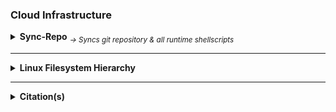 <!--  [View this file Online]  https://github.com/mcavallo-git/cloud-infrastructure/blob/master/README.md  -->

<h3>Cloud Infrastructure</h3>

<!-- ------------------------------------------------------------ -->

<details><summary>
		<strong>Sync-Repo</strong>
		<sub><i> → Syncs git repository & all runtime shellscripts</i></sub>
	</summary>
	<br />
	<ol>
	<li>Download and run the cloud-sync shellscript from the git-repo by calling:<br />
	<pre><code>
REPO_FILE="https://raw.githubusercontent.com/mcavallo-git/cloud-infrastructure/master/usr/local/sbin/sync_cloud_infrastructure" && LOCAL_FILE="${HOME}/sync_cloud_infrastructure" && wget "${REPO_FILE}" --output-document="${LOCAL_FILE}" && chmod 0700 "${LOCAL_FILE}" && ${LOCAL_FILE} --cron sync && rm "${LOCAL_FILE}";
	</code></pre>
	</li>
	</ol>
</details>
<hr />

<!-- ------------------------------------------------------------ -->

<details><summary>
		<strong>Linux Filesystem Hierarchy</strong>
	</summary>
	<pre><code><a href="usr/local/share/man/hier.man">man hier; # hier - description of the filesystem hierarchy</a></pre></code>
</details>

<hr />

<!-- ------------------------------------------------------------ -->

<details><summary>
		<strong>Citation(s)</strong>
	</summary>
	<ul>
		<li><h4><a href="https://linux.die.net/man/7/hier"><pre><code>hier(7) - Linux man page</pre></code></a></h4></li>
		<li><h4><a href="https://en.wikipedia.org/wiki/Filesystem_Hierarchy_Standard"><pre><code>Filesystem Hierarchy Standard (FHS)</pre></code></a></h4></li>
	</ul>
</details>

<!-- ------------------------------------------------------------ -->
